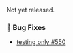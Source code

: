 Not yet released.

### 🐛 Bug Fixes
- [testing only #550](https://github.com/stefanpejcic/OpenPanel/issues/550)
